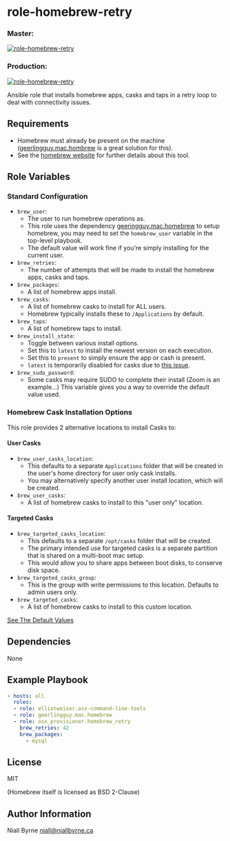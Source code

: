 # role-homebrew-retry

### Master:
[![role-homebrew-retry](https://github.com/osx-provisioner/role-homebrew-retry/actions/workflows/push.yml/badge.svg?branch=master)](https://github.com/osx-provisioner/role-homebrew-retry/actions/workflows/push.yml)

### Production:
[![role-homebrew-retry](https://github.com/osx-provisioner/role-homebrew-retry/actions/workflows/push.yml/badge.svg?branch=production)](https://github.com/osx-provisioner/role-homebrew-retry/actions/workflows/push.yml)

Ansible role that installs homebrew apps, casks and taps in a retry loop to deal with connectivity issues.

Requirements
------------

- Homebrew must already be present on the machine ([geerlingguy.mac.hombrew](https://github.com/geerlingguy/ansible-collection-mac) is a great solution for this).
- See the [homebrew website](https://brew.sh/) for further details about this tool.

Role Variables
--------------

### Standard Configuration

- `brew_user`:
  - The user to run homebrew operations as.
  - This role uses the dependency [geeringguy.mac.homebrew](https://github.com/geerlingguy/ansible-collection-mac) to setup homebrew, you may need to set the `homebrew_user` variable in the top-level playbook.
  - The default value will work fine if you're simply installing for the current user.
- `brew_retries`:
  - The number of attempts that will be made to install the homebrew apps, casks and taps.
- `brew_packages`:
  - A list of homebrew apps install.
- `brew_casks`:
  - A list of homebrew casks to install for ALL users. 
  - Homebrew typically installs these to `/Applications` by default.
- `brew_taps`:
  - A list of homebrew taps to install.
- `brew_install_state`:
  - Toggle between various install options.
  - Set this to `latest` to install the newest version on each execution.
  - Set this to `present` to simply ensure the app or cash is present.
  - `latest` is temporarily disabled for casks due to [this issue](https://github.com/ansible-collections/community.general/issues/1647).
- `brew_sudo_password`:
  - Some casks may require SUDO to complete their install (Zoom is an example...)  This variable gives you a way to override the default value used.

### Homebrew Cask Installation Options

This role provides 2 alternative locations to install Casks to:

#### User Casks

- `brew_user_casks_location`: 
  - This defaults to a separate `Applications` folder that will be created in the user's home directory for user only cask installs.
  - You may alternatively specify another user install location, which will be created.
- `brew_user_casks`:
  - A list of homebrew casks to install to this "user only" location.
  
#### Targeted Casks

- `brew_targeted_casks_location`: 
  - This defaults to a separate `/opt/casks` folder that will be created.
  - The primary intended use for targeted casks is a separate partition that is shared on a multi-boot mac setup.
  - This would allow you to share apps between boot disks, to conserve disk space.
- `brew_targeted_casks_group`:
  - This is the group with write permissions to this location. Defaults to admin users only.
- `brew_targeted_casks`:
  - A list of homebrew casks to install to this custom location.


[See The Default Values](defaults/main.yml)

Dependencies
------------

None

Example Playbook
----------------

```yaml
- hosts: all
  roles:
  - role: elliotweiser.osx-command-line-tools
  - role: geerlingguy.mac.homebrew
  - role: osx_provisioner.homebrew_retry
    brew_retries: 42
    brew_packages:
      - mysql
```

License
-------

MIT

(Homebrew itself is licensed as BSD 2-Clause)

Author Information
------------------

Niall Byrne <niall@niallbyrne.ca>
